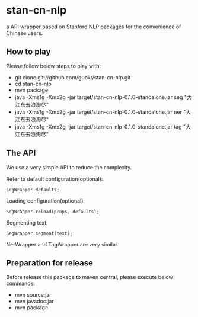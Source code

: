 stan-cn-nlp
===========

a API wrapper based on Stanford NLP packages for the convenience of Chinese users.

How to play
------------

Please follow below steps to play with:

* git clone git://github.com/guokr/stan-cn-nlp.git
* cd stan-cn-nlp
* mvn package
* java -Xms1g -Xmx2g -jar target/stan-cn-nlp-0.1.0-standalone.jar seg "大江东去浪淘尽"
* java -Xms1g -Xmx2g -jar target/stan-cn-nlp-0.1.0-standalone.jar ner "大江东去浪淘尽"
* java -Xms1g -Xmx2g -jar target/stan-cn-nlp-0.1.0-standalone.jar tag "大江东去浪淘尽"

The API
------------

We use a very simple API to reduce the complexity.

Refer to default configuration(optional):

    SegWrapper.defaults;

Loading configuration(optional):

    SegWrapper.reload(props, defaults);

Segmenting text:

    SegWrapper.segment(text);

NerWrapper and TagWrapper are very similar.

Preparation for release
--------------------

Before release this package to maven central, please execute below commands:

* mvn source:jar
* mvn javadoc:jar
* mvn package



